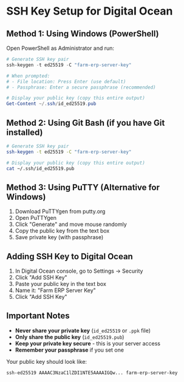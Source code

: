 # SSH Key Setup for Digital Ocean

## Method 1: Using Windows (PowerShell)

Open PowerShell as Administrator and run:

```powershell
# Generate SSH key pair
ssh-keygen -t ed25519 -C "farm-erp-server-key"

# When prompted:
# - File location: Press Enter (use default)
# - Passphrase: Enter a secure passphrase (recommended)

# Display your public key (copy this entire output)
Get-Content ~/.ssh/id_ed25519.pub
```

## Method 2: Using Git Bash (if you have Git installed)

```bash
# Generate SSH key pair
ssh-keygen -t ed25519 -C "farm-erp-server-key"

# Display your public key (copy this entire output)
cat ~/.ssh/id_ed25519.pub
```

## Method 3: Using PuTTY (Alternative for Windows)

1. Download PuTTYgen from putty.org
2. Open PuTTYgen
3. Click "Generate" and move mouse randomly
4. Copy the public key from the text box
5. Save private key (with passphrase)

## Adding SSH Key to Digital Ocean

1. In Digital Ocean console, go to Settings → Security
2. Click "Add SSH Key"
3. Paste your public key in the text box
4. Name it: "Farm ERP Server Key"
5. Click "Add SSH Key"

## Important Notes

- **Never share your private key** (`id_ed25519` or `.ppk` file)
- **Only share the public key** (`id_ed25519.pub`)
- **Keep your private key secure** - this is your server access
- **Remember your passphrase** if you set one

Your public key should look like:
```
ssh-ed25519 AAAAC3NzaC1lZDI1NTE5AAAAIGQw... farm-erp-server-key
```